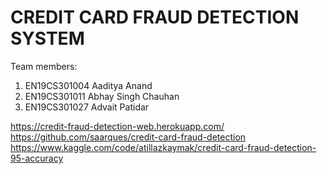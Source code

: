 # CREDIT CARD FRAUD DETECTION SYSTEM

Team members:
1. EN19CS301004 Aaditya Anand
2. EN19CS301011 Abhay Singh Chauhan
3. EN19CS301027 Advait Patidar

https://credit-fraud-detection-web.herokuapp.com/  
https://github.com/saarques/credit-card-fraud-detection   
https://www.kaggle.com/code/atillazkaymak/credit-card-fraud-detection-95-accuracy

